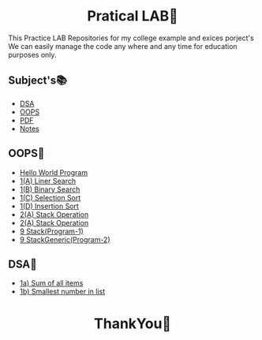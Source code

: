 <h1 align="center">Pratical LAB🧪</h1>
<p>
This Practice LAB Repositories for my college example and exices porject's We can easily manage the code any where and any time for education purposes only.
</p> 

## Subject's📚

- [DSA](https://github.com/theNareshofficial/Particle-LAB/tree/main/DSA)
- [OOPS](https://github.com/theNareshofficial/Particle-LAB/tree/main/OOPS)
- [PDF](https://github.com/theNareshofficial/Particle-LAB/tree/main/PDF)
- [Notes](https://github.com/theNareshofficial/Particle-LAB/tree/main/Notes)


OOPS🔻
----
- [Hello World Program](https://github.com/theNareshofficial/Particle-LAB/blob/main/OOPS/hello.java)
- [1(A) Liner Search](https://github.com/theNareshofficial/Particle-LAB/blob/main/OOPS/linear_search.java)
- [1(B) Binary Search](https://github.com/theNareshofficial/Particle-LAB/blob/main/OOPS/binary_search.java)
- [1(C) Selection Sort](https://github.com/theNareshofficial/Particle-LAB/blob/main/OOPS/selection_sort.java)
- [1(D) Insertion Sort](https://github.com/theNareshofficial/Particle-LAB/blob/main/OOPS/insertion_sort.java)
- [2(A) Stack Operation](https://github.com/theNareshofficial/Particle-LAB/blob/main/OOPS/stack_operation.java)
- [2(A) Stack Operation](https://github.com/theNareshofficial/Particle-LAB/blob/main/OOPS/stack_operation.java)
- [9 Stack(Program-1)](https://github.com/theNareshofficial/Particle-LAB/blob/main/OOPS/Stack.java)
- [9 StackGeneric(Program-2)](https://github.com/theNareshofficial/Particle-LAB/blob/main/OOPS/StackGeneric.java )

DSA🔻
----
- [1a) Sum of all items](https://github.com/theNareshofficial/Particle-LAB/blob/main/DSA/1a.py)
- [1b) Smallest number in list](https://github.com/theNareshofficial/Particle-LAB/blob/main/DSA/1b.py)

<h1 align="center">ThankYou🎉</h1>